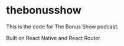 # thebonusshow

This is the code for The Bonus Show podcast.

Built on React Native and React Router.